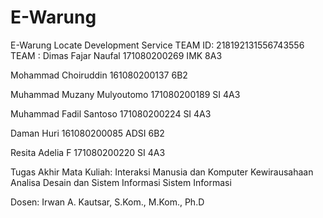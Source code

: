 # E-Warung
E-Warung Locate Development Service	
TEAM ID:
218192131556743556
TEAM :
Dimas Fajar Naufal 171080200269 IMK 8A3

Mohammad Choiruddin 161080200137 6B2

Muhammad Muzany Mulyoutomo 171080200189 SI 4A3

Muhammad Fadil Santoso 171080200224 SI 4A3

Daman Huri 161080200085 ADSI 6B2

Resita Adelia F 171080200220 SI 4A3


Tugas Akhir Mata Kuliah:
Interaksi Manusia dan Komputer
Kewirausahaan
Analisa Desain dan Sistem Informasi
Sistem Informasi

Dosen:
Irwan A. Kautsar, S.Kom., M.Kom., Ph.D

